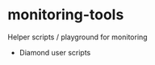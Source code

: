 monitoring-tools
================

Helper scripts / playground for monitoring

+ Diamond user scripts
